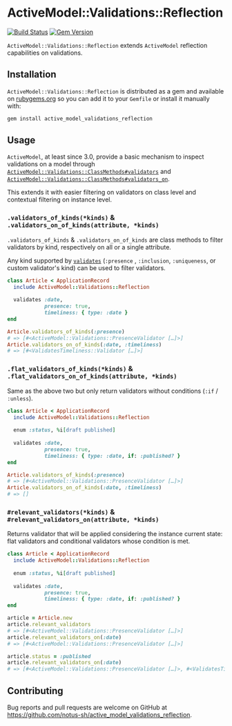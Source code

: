 # ActiveModel::Validations::Reflection

[![Build Status](https://travis-ci.org/notus-sh/active_model_validations_reflection.svg?branch=master)](https://travis-ci.org/notus-sh/active_model_validations_reflection)
[![Gem Version](https://badge.fury.io/rb/active_model_validations_reflection.svg)](https://badge.fury.io/rb/active_model_validations_reflection)

`ActiveModel::Validations::Reflection` extends `ActiveModel` reflection capabilities on validations.

## Installation

`ActiveModel::Validations::Reflection` is distributed as a gem and available on [rubygems.org](https://rubygems.org/gems/active_model_validations_reflection) so you can add it to your `Gemfile` or install it manually with:

```ruby
gem install active_model_validations_reflection
```

## Usage

`ActiveModel`, at least since 3.0, provide a basic mechanism to inspect validations on a model through [`ActiveModel::Validations::ClassMethods#validators`](https://api.rubyonrails.org/classes/ActiveModel/Validations/ClassMethods.html#method-i-validators) and [`ActiveModel::Validations::ClassMethods#validators_on`](https://api.rubyonrails.org/classes/ActiveModel/Validations/ClassMethods.html#method-i-validators_on).

This extends it with easier filtering on validators on class level and contextual filtering on instance level.

### `.validators_of_kinds(*kinds)` & `.validators_on_of_kinds(attribute, *kinds)`

`.validators_of_kinds` & `.validators_on_of_kinds` are class methods to filter validators by kind, respectively on all or a single attribute.

Any kind supported by [`validates`](https://api.rubyonrails.org/classes/ActiveModel/Validations/ClassMethods.html#method-i-validates) (`:presence` , `:inclusion`, `:uniqueness`, or custom validator's kind) can be used to filter validators.

```ruby
class Article < ApplicationRecord
  include ActiveModel::Validations::Reflection
  
  validates :date,
            presence: true,
            timeliness: { type: :date }
end

Article.validators_of_kinds(:presence)
# => [#<ActiveModel::Validations::PresenceValidator […]>]
Article.validators_on_of_kinds(:date, :timeliness)
# => [#<ValidatesTimeliness::Validator […]>]
```

### `.flat_validators_of_kinds(*kinds)` & `.flat_validators_on_of_kinds(attribute, *kinds)`

Same as the above two but only return validators without conditions (`:if` / `:unless`).

```ruby
class Article < ApplicationRecord
  include ActiveModel::Validations::Reflection
  
  enum :status, %i[draft published]
  
  validates :date,
            presence: true,
            timeliness: { type: :date, if: :published? }
end

Article.validators_of_kinds(:presence)
# => [#<ActiveModel::Validations::PresenceValidator […]>]
Article.validators_on_of_kinds(:date, :timeliness)
# => []
```

### `#relevant_validators(*kinds)` & `#relevant_validators_on(attribute, *kinds)`

Returns validator that will be applied considering the instance current state: flat validators and conditional validators whose condition is met.  

```ruby
class Article < ApplicationRecord
  include ActiveModel::Validations::Reflection
  
  enum :status, %i[draft published]
  
  validates :date,
            presence: true,
            timeliness: { type: :date, if: :published? }
end

article = Article.new
article.relevant_validators
# => [#<ActiveModel::Validations::PresenceValidator […]>]
article.relevant_validators_on(:date)
# => [#<ActiveModel::Validations::PresenceValidator […]>]

article.status = :published
article.relevant_validators_on(:date)
# => [#<ActiveModel::Validations::PresenceValidator […]>, #<ValidatesTimeliness::Validator […]>]
```

## Contributing

Bug reports and pull requests are welcome on GitHub at <https://github.com/notus-sh/active_model_validations_reflection>.
